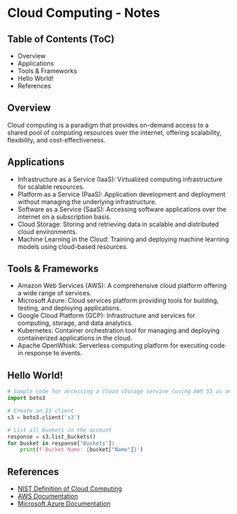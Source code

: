 # Cloud Computing - Notes

## Table of Contents (ToC)

- Overview
- Applications
- Tools & Frameworks
- Hello World!
- References

## Overview

Cloud computing is a paradigm that provides on-demand access to a shared pool of computing resources over the internet, offering scalability, flexibility, and cost-effectiveness.

## Applications

- Infrastructure as a Service (IaaS): Virtualized computing infrastructure for scalable resources.
- Platform as a Service (PaaS): Application development and deployment without managing the underlying infrastructure.
- Software as a Service (SaaS): Accessing software applications over the internet on a subscription basis.
- Cloud Storage: Storing and retrieving data in scalable and distributed cloud environments.
- Machine Learning in the Cloud: Training and deploying machine learning models using cloud-based resources.

## Tools & Frameworks

- Amazon Web Services (AWS): A comprehensive cloud platform offering a wide range of services.
- Microsoft Azure: Cloud services platform providing tools for building, testing, and deploying applications.
- Google Cloud Platform (GCP): Infrastructure and services for computing, storage, and data analytics.
- Kubernetes: Container orchestration tool for managing and deploying containerized applications in the cloud.
- Apache OpenWhisk: Serverless computing platform for executing code in response to events.

## Hello World!

```python
# Sample code for accessing a cloud storage service (using AWS S3 as an example)
import boto3

# Create an S3 client
s3 = boto3.client('s3')

# List all buckets in the account
response = s3.list_buckets()
for bucket in response['Buckets']:
    print(f'Bucket Name: {bucket["Name"]}')
```

## References

- [NIST Definition of Cloud Computing](https://www.nist.gov/publications/definition-cloud-computing)
- [AWS Documentation](https://docs.aws.amazon.com/)
- [Microsoft Azure Documentation](https://docs.microsoft.com/en-us/azure/)


